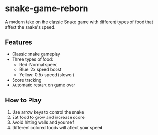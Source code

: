 # snake-game-reborn

A modern take on the classic Snake game with different types of food that affect the snake's speed.

## Features
- Classic snake gameplay
- Three types of food:
  - Red: Normal speed
  - Blue: 2x speed boost
  - Yellow: 0.5x speed (slower)
- Score tracking
- Automatic restart on game over

## How to Play
1. Use arrow keys to control the snake
2. Eat food to grow and increase score
3. Avoid hitting walls and yourself
4. Different colored foods will affect your speed
